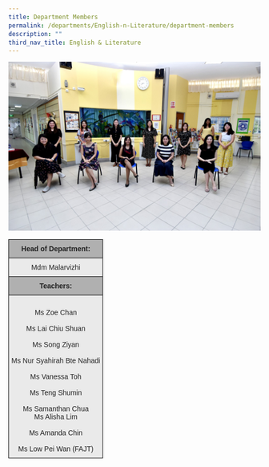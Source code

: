 ```yaml
---
title: Department Members
permalink: /departments/English-n-Literature/department-members
description: ""
third_nav_title: English & Literature
---
```

![](/images/EL.jpg)

<style type="text/css">
.tg  {border-collapse:collapse;border-spacing:0;}
.tg td{border-color:black;border-style:solid;border-width:1px;font-family:Arial, sans-serif;font-size:14px;
  overflow:hidden;padding:10px 5px;word-break:normal;}
.tg th{border-color:black;border-style:solid;border-width:1px;font-family:Arial, sans-serif;font-size:14px;
  font-weight:normal;overflow:hidden;padding:10px 5px;word-break:normal;}
.tg .tg-ii8k{background-color:#EAEAEA;color:#222;text-align:center;vertical-align:top}
.tg .tg-pll1{background-color:#B0B0B0;color:#222;font-weight:bold;text-align:center;vertical-align:top}
</style>
<table class="tg">
<thead>
  <tr>
    <th class="tg-pll1">Head of Department:</th>
  </tr>
</thead>
<tbody>
  <tr>
    <td class="tg-ii8k">Mdm Malarvizhi</td>
  </tr>
  <tr>
    <td class="tg-pll1">Teachers: </td>
  </tr>
  <tr>
    <td class="tg-ii8k"><br>Ms Zoe Chan<br><br>Ms Lai Chiu Shuan<br><br>Ms Song Ziyan<br><br>Ms Nur Syahirah Bte Nahadi<br><br>Ms Vanessa Toh<br><br>Ms Teng Shumin<br><br>Ms Samanthan Chua<br>Ms Alisha Lim<br><br>Ms Amanda Chin<br><br>Ms Low Pei Wan (FAJT)</td>
  </tr>
</tbody>
</table>